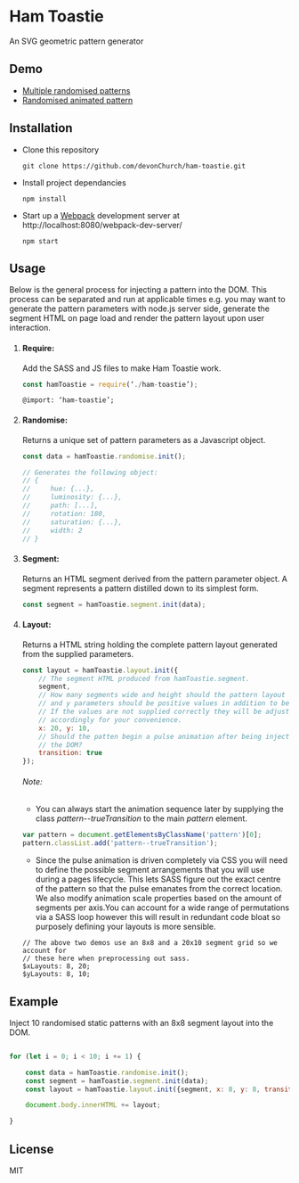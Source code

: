 # Ham Toastie

An SVG geometric pattern generator

## Demo

- [Multiple randomised patterns](http://codepen.io/DevonChurch/full/LNYxya/)
- [Randomised animated pattern](http://codepen.io/DevonChurch/full/QNWQeE/)

## Installation

- Clone this repository
    ```
    git clone https://github.com/devonChurch/ham-toastie.git
    ```

- Install project dependancies
    ```
    npm install
    ```

- Start up a [Webpack](https://webpack.github.io/docs/webpack-dev-server.html) development server at http://localhost:8080/webpack-dev-server/
    ```
    npm start
    ```

## Usage

Below is the general process for injecting a pattern into the DOM. This process can be separated and run at applicable times e.g. you may want to generate the pattern parameters with node.js server side, generate the segment HTML on page load and render the pattern layout upon user interaction.

1. #### Require:
    Add the SASS and JS files to make Ham Toastie work.

    ```javascript
    const hamToastie = require(‘./ham-toastie’);
    ```

    ```
    @import: ‘ham-toastie’;
    ```

2. #### Randomise:
    Returns a unique set of pattern parameters as a Javascript object.

    ```javascript
    const data = hamToastie.randomise.init();

    // Generates the following object:
    // {
    //     hue: {...},
    //     luminosity: {...},
    //     path: [...],
    //     rotation: 180,
    //     saturation: {...},
    //     width: 2
    // }
    ```

3. #### Segment:
    Returns an HTML segment derived from the pattern parameter object. A segment represents a pattern distilled down to its simplest form.

    ```javascript
    const segment = hamToastie.segment.init(data);
    ```

4. #### Layout:
    Returns a HTML string holding the complete pattern layout generated from the supplied parameters.

    ```javascript
    const layout = hamToastie.layout.init({
        // The segment HTML produced from hamToastie.segment.
        segment,
        // How many segments wide and height should the pattern layout be? The x
        // and y parameters should be positive values in addition to being even.
        // If the values are not supplied correctly they will be adjusted
        // accordingly for your convenience.
        x: 20, y: 10,
        // Should the patten begin a pulse animation after being injected into
        // the DOM?
        transition: true
    });
    ```

    ###### Note:
    - You can always start the animation sequence later by supplying the class *pattern--trueTransition* to the main *pattern* element.
    ```javascript
    var pattern = document.getElementsByClassName('pattern')[0];
    pattern.classList.add('pattern--trueTransition');
    ```
    - Since the pulse animation is driven completely via CSS you will need to define the possible segment arrangements that you will use during a pages lifecycle. This lets SASS figure out the exact centre of the pattern so that the pulse emanates from the correct location. We also modify animation scale properties based on the amount of segments per axis.You can account for a wide range of permutations via a SASS loop however this will result in redundant code bloat so purposely defining your layouts is more sensible.
    ```
    // The above two demos use an 8x8 and a 20x10 segment grid so we account for
    // these here when preprocessing out sass.
    $xLayouts: 8, 20;
    $yLayouts: 8, 10;
    ```

## Example

Inject 10 randomised static patterns with an 8x8 segment layout into the DOM.

```javascript

for (let i = 0; i < 10; i += 1) {

    const data = hamToastie.randomise.init();
    const segment = hamToastie.segment.init(data);
    const layout = hamToastie.layout.init({segment, x: 8, y: 8, transition: false});

    document.body.innerHTML += layout;

}
```

## License

MIT
